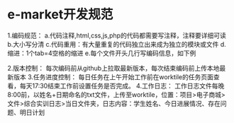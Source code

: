 # e-market开发规范

1.编码规范：
 	a.代码注释,html,css,js,php的代码都需要写注释，注释要详细可读
 	b.大小写分清
  	c.代码重用：有大量重复的代码独立出来成为独立的模块或文件
  	d.缩进：1个tab=4空格的缩进
	e.每个文件开头几行写编码信息，如下例

2.版本控制：
每次编码前从github上拉取最新版本，每次结束编码前上传本地最新版本
3.任务进度控制：
每日任务在上午开始工作前在worktile的任务页面查看，每天17:30结束工作前设置任务是否完成。
4.工作日志：
工作日志文件每晚8:00前，以姓名+日期命名的txt文件，上传至worktile，位置：项目>电子商城>文件>综合实训日志>当日文件夹，日志内容：学生姓名、今日进展情况、存在问题、明日计划
